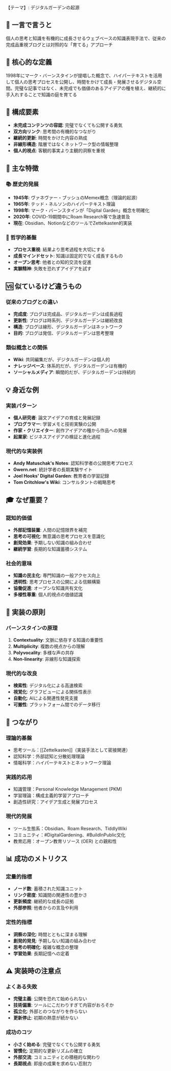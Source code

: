 【テーマ】: デジタルガーデンの起源

## 📝 一言で言うと
個人の思考と知識を有機的に成長させるウェブベースの知識表現手法で、従来の完成品重視ブログとは対照的な「育てる」アプローチ

## 🎯 核心的な定義
1998年にマーク・バーンスタインが提唱した概念で、ハイパーテキストを活用して個人の思考プロセスを公開し、時間をかけて成長・発展させるデジタル空間。完璧な記事ではなく、未完成でも価値のあるアイデアの種を植え、継続的に手入れすることで知識の庭を育てる

## 🔗 構成要素
- **未完成コンテンツの容認**: 完璧でなくても公開する勇気
- **双方向リンク**: 思考間の有機的なつながり
- **継続的更新**: 時間をかけた内容の熟成
- **非線形構造**: 階層ではなくネットワーク型の情報整理
- **個人的視点**: 客観的事実より主観的洞察を重視

## 🌟 主な特徴

### 📚 歴史的発展
- **1945年**: ヴァネヴァー・ブッシュのMemex概念（理論的起源）
- **1965年**: テッド・ネルソンのハイパーテキスト理論
- **1998年**: マーク・バーンスタインが「Digital Garden」概念を明確化
- **2020年**: COVID-19期間中にRoam Research等で急速普及
- **現在**: Obsidian、NotionなどのツールでZettelkasten的実装

### 🎨 哲学的基盤
- **プロセス重視**: 結果より思考過程を大切にする
- **成長マインドセット**: 知識は固定的でなく成長するもの
- **オープン思考**: 他者との知的交流を促進
- **実験精神**: 失敗を恐れずアイデアを試す

## 🆚 似ているけど違うもの

### 従来のブログとの違い
- **完成度**: ブログは完成品、デジタルガーデンは成長過程
- **更新性**: ブログは時系列、デジタルガーデンは継続改良
- **構造**: ブログは線形、デジタルガーデンはネットワーク
- **目的**: ブログは発信、デジタルガーデンは思考整理

### 類似概念との関係
- **Wiki**: 共同編集だが、デジタルガーデンは個人的
- **ナレッジベース**: 体系的だが、デジタルガーデンは有機的
- **ソーシャルメディア**: 瞬間的だが、デジタルガーデンは持続的

## 💡 身近な例

### 実装パターン
- **個人研究者**: 論文アイデアの育成と発展記録
- **プログラマー**: 学習メモと技術実験の公開
- **作家・クリエイター**: 創作アイデアの種から作品への発展
- **起業家**: ビジネスアイデアの検証と進化過程

### 現代的な実装例
- **Andy Matuschak's Notes**: 認知科学者の公開思考プロセス
- **Gwern.net**: 統計学者の長期実験サイト
- **Joel Hooks' Digital Garden**: 教育者の学習記録
- **Tom Critchlow's Wiki**: コンサルタントの戦略思考

## 🎓 なぜ重要？

### 認知的価値
- **外部記憶装置**: 人間の記憶限界を補完
- **思考の可視化**: 無意識の思考プロセスを意識化
- **創発効果**: 予期しない知識の組み合わせ
- **継続学習**: 長期的な知識蓄積システム

### 社会的意味
- **知識の民主化**: 専門知識の一般アクセス向上
- **透明性**: 思考プロセスの公開による信頼構築
- **協働促進**: オープンな知識共有文化
- **多様性尊重**: 個人的視点の価値認識

## 🔧 実装の原則

### バーンスタインの原理
1. **Contextuality**: 文脈に依存する知識の重要性
2. **Multiplicity**: 複数の視点からの理解
3. **Polyvocality**: 多様な声の共存
4. **Non-linearity**: 非線形な知識探索

### 現代的な改良
- **検索性**: デジタル化による高速検索
- **視覚化**: グラフビューによる関係性表示
- **自動化**: AIによる関連性発見支援
- **可搬性**: プラットフォーム間でのデータ移行

## 🔄 つながり

### 理論的基盤
- 思考ツール：[[Zettelkasten]]（実装手法として密接関連）
- 認知科学：外部認知と分散処理理論
- 情報科学：ハイパーテキストとネットワーク理論

### 実践的応用
- 知識管理：Personal Knowledge Management (PKM)
- 学習理論：構成主義的学習アプローチ
- 創造性研究：アイデア生成と発展プロセス

### 現代的発展
- ツール生態系：Obsidian、Roam Research、TiddlyWiki
- コミュニティ：#DigitalGardening、#BuildInPublic文化
- 教育応用：オープン教育リソース (OER) との親和性

## 📊 成功のメトリクス

### 定量的指標
- **ノード数**: 蓄積された知識ユニット
- **リンク密度**: 知識間の関連性の豊かさ
- **更新頻度**: 継続的な成長の証拠
- **外部参照**: 他者からの言及や利用

### 定性的指標
- **洞察の深化**: 時間とともに深まる理解
- **創発的発見**: 予期しない知識の組み合わせ
- **思考の明確化**: 複雑な概念の整理
- **学習効果**: 長期記憶への定着

## ⚠️ 実装時の注意点

### よくある失敗
- **完璧主義**: 公開を恐れて始められない
- **技術偏重**: ツールにこだわりすぎて内容がおろそか
- **孤立化**: 外部とのつながりを作らない
- **更新停止**: 初期の熱意が続かない

### 成功のコツ
- **小さく始める**: 完璧でなくても公開する勇気
- **習慣化**: 定期的な更新リズムの確立
- **外部交流**: コミュニティとの積極的な関わり
- **長期視点**: 即座の成果を求めない忍耐力
